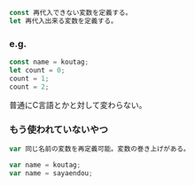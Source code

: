 ```javascript
const 再代入できない変数を定義する。
let 再代入出来る変数を定義する。
```

### e.g.
```javascript
const name = koutag;
let count = 0;
count = 1;
count = 2;
```
普通にC言語とかと対して変わらない。

### もう使われていないやつ
```javascript
var 同じ名前の変数を再定義可能。変数の巻き上げがある。
```

```javascript
var name = koutag;
var name = sayaendou;
```








